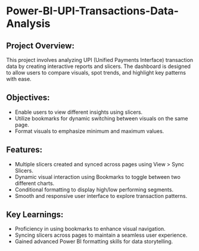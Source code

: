# Power-BI-UPI-Transactions-Data-Analysis
## Project Overview:

This project involves analyzing UPI (Unified Payments Interface) transaction data by creating interactive reports and slicers. The dashboard is designed to allow users to compare visuals, spot trends, and highlight key patterns with ease.

## Objectives:

- Enable users to view different insights using slicers.
- Utilize bookmarks for dynamic switching between visuals on the same page.
- Format visuals to emphasize minimum and maximum values.

## Features:

- Multiple slicers created and synced across pages using View > Sync Slicers.
- Dynamic visual interaction using Bookmarks to toggle between two different charts.
- Conditional formatting to display high/low performing segments.
- Smooth and responsive user interface to explore transaction patterns.

## Key Learnings:

- Proficiency in using bookmarks to enhance visual navigation.
- Syncing slicers across pages to maintain a seamless user experience.
- Gained advanced Power BI formatting skills for data storytelling.


